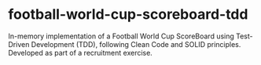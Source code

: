 # football-world-cup-scoreboard-tdd
In-memory implementation of a Football World Cup ScoreBoard using Test-Driven Development (TDD), following Clean Code and SOLID principles. Developed as part of a recruitment exercise.
